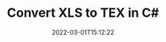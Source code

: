 ---
############################# Static ############################
layout: "auto-gen-conversion"
date: 2022-03-01T15:12:22
draft: false
otherformats: csv dif epub fods htm html json mht mhtml ods pdf sxc tex tsv xlam xls xlsb xlsm xlsx xlt xltm xltx xml xps
breadcrumb: XLS to TEX in C#

############################# Head ############################
head_title: "XLS to TEX Converter in C#"
head_description: "Convert XLS to TEX in .NET using a few lines of code. Use the GroupDocs Document Conversion API to convert over 160 file formats."

############################# Header ############################
title: "Convert XLS to TEX in C#"
description: "XLS to TEX conversion with a few lines of .NET code"
bg_image: "https://cms.admin.containerize.com/templates/aspose/App_Themes/V3/images/bg/header1.png"
bg_overlay: false
button:
    enable: true

############################# SubMenu ############################
submenu:
    enable: true

    left:
        img_alt: "GroupDocs.Conversion for .NET"
        image: "https://cms.admin.containerize.com/templates/groupdocs/images/product-logos/90x90-noborder/groupdocs-conversion-net.png"
        product: "GroupDocs.Conversion"
        platform: ".NET"



############################# About ############################
about:
    enable: true
    title: "About GroupDocs.Conversion for .NET API"
    content: |
        [GroupDocs.Conversion for .NET](https://products.groupdocs.com/conversion/net/) can be used to convert Microsoft Word, Excel, PowerPoint, PDF, Visio and other formats. GroupDocs.Conversion is a standalone API that is suitable for back-end and internal systems where high performance is required. It does not depend on any software such as Microsoft or Open Office.
    

overview:
    enable: true
    content: |
        Convert your XLS files to TEX in .NET easily. You can use just a couple of C# code lines in any platform of your choice like - Windows, Linux, macOS.
        You can try XLS to TEX conversion for free and evaluate conversion results quality.  Along with simple file conversion scenarios you can try more advanced options for loading source XLS file and for saving output TEX result. 
        
        For example, for the source XLS file you may use the following load options:

        * auto-detect file format;
        * specify password for protected files (if file format supports it);
        * replace missing fonts to preserve document appearance.
        
        There are also advanced convert options for the TEX file:

        * convert specific document page or page range;
        * add a watermark to the converted TEX file and many more.

        Once conversion is completed you can save your TEX file to the local file path or any third-party storage like FTP, Amazon S3, Google Drive, Dropbox etc. Please note - to convert XLS to TEX there is no need for any additional software installed - like MS Office, Open Office, Adobe Acrobat Reader etc.


############################# Steps ############################
steps:
    enable: true
    title_left: "Steps to convert XLS to TEX in C#"
    content_left: |
        [GroupDocs.Conversion for .NET](https://products.groupdocs.com/conversion/net/) makes it easy for developers to convert a XLS file to TEX with a few lines of code.
        
        * Create an instance of the Converter class and provide the file XLS with the full path
        * Create and set ConvertOptions for TEX type.
        * Call the Converter.Convert method and pass the full path and format (TEX) as a parameter

    title_right: "System Requirements"
    content_right: |
        Basic conversion with GroupDocs.Conversion for .NET can be done in just a few simple steps. Our APIs are supported on all major platforms and operating systems. Before executing the code below, make sure you have the following prerequisites installed on your system.

        * Operating systems: Microsoft Windows, Linux, MacOS
        * Development environments: Microsoft Visual Studio, Xamarin, MonoDevelop
        * Frameworks: .NET Framework, .NET Standard, .NET Core, Mono
        * Get the latest GroupDocs.Conversion for .NET from [Nuget](https://www.nuget.org/packages/groupdocs.conversion)
         
    code: |
        ```csharp    
        // Load XLS file
        var converter = new GroupDocs.Conversion.Converter("input.xls");
        // Set conversion parameters for TEX format
        var convertOptions = converter.GetPossibleConversions()["tex"].ConvertOptions;
        // Convert to TEX format
        converter.Convert("output.tex", convertOptions);
        ```

demos:
    enable: true
    title: "XLS to TEX Live Demo"
    content: |
       Convert XLS to TEX now by visiting the [GroupDocs.Conversion App](https://products.groupdocs.app/conversion/family) website. Online demo has the following advantages
          

more_formats:
    enable: true
    title: "Other supported XLS conversions in C#"
    content: "You can also convert XLS to many other file formats. Please see the list below."
       
       
back_to_top:
    enable: true
---